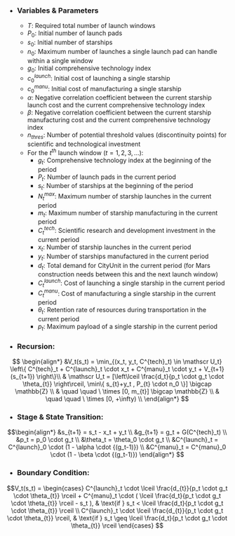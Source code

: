 - ### **Variables & Parameters**
	- $T$: Required total number of launch windows
	- $P_0$: Initial number of launch pads
	- $s_0$: Initial number of starships
	- $n_0$: Maximum number of launches a single launch pad can handle within a single window
	- $g_0$: Initial comprehensive technology index
	- $c^{launch}_0$: Initial cost of launching a single starship
	- $c^{manu}_0$: Initial cost of manufacturing a single starship
	- $\alpha$: Negative correlation coefficient between the current starship launch cost and the current comprehensive technology index
	- $\beta$: Negative correlation coefficient between the current starship manufacturing cost and the current comprehensive technology index
	- $n_{thres}$: Number of potential threshold values (discontinuity points) for scientific and technological investment
	- For the $t^{th}$ launch window ($t=1,2,3,...$):
		- $g_t$: Comprehensive technology index at the beginning of the period
		- $P_t$: Number of launch pads in the current period
		- $s_t$: Number of starships at the beginning of the period
		- $N^{max}_t$: Maximum number of starship launches in the current period
		- $m_t$: Maximum number of starship manufacturing in the current period
		- $C^{tech}_t$: Scientific research and development investment in the current period
		- $x_t$: Number of starship launches in the current period
		- $y_t$: Number of starships manufactured in the current period
		- $d_t$: Total demand for CityUnit in the current period (for Mars construction needs between this and the next launch window)
		- $C^{launch}_t$: Cost of launching a single starship in the current period
		- $C^{manu}_t$: Cost of manufacturing a single starship in the current period
		- $\theta_t$: Retention rate of resources during transportation in the current period
		- $p_t$: Maximum payload of a single starship in the current period

- ### **Recursion**:
$$
\begin{align*} 
&V_t(s_t) = \min_{(x_t, y_t, C^{tech}_t) \in \mathscr U_t} \left\{ C^{tech}_t + C^{launch}_t \cdot x_t + C^{manu}_t \cdot y_t + V_{t+1}(s_{t+1}) \right\}\\ 
& \mathscr U_t = [\left\lceil \frac{d_t}{p_t \cdot g_t \cdot \theta_{t}} \right\rceil, \min\{ s_{t}+y_t , P_{t} \cdot n_0 \}] \bigcap \mathbb{Z} \\
& \quad \quad \ \times [0, m_{t}] \bigcap \mathbb{Z} \\
& \quad \quad \ \times [0, +\infty) \\
\end{align*}
$$

- ### **Stage & State Transition**:
$$\begin{align*}
    &s_{t+1} = s_t - x_t + y_t \\
&g_{t+1} = g_t + G(C^{tech}_t) \\
&p_t = p_0 \cdot g_t \\
&\theta_t = \theta_0 \cdot g_t \\
&C^{launch}_t = C^{launch}_0 \cdot (1 - \alpha \cdot {(g_t-1)}) \\
&C^{manu}_t = C^{manu}_0 \cdot (1 - \beta \cdot {(g_t-1)})
\end{align*}
$$

- ### **Boundary Condition**: 
$$V_t(s_t) = 
\begin{cases} 
C^{launch}_t \cdot \lceil \frac{d_{t}}{p_t \cdot g_t \cdot \theta_{t}} \rceil + C^{manu}_t \cdot ( \lceil \frac{d_t}{p_t \cdot g_t \cdot \theta_{t}} \rceil - s_t ), & \text{if } s_t < \lceil \frac{d_t}{p_t \cdot g_t \cdot \theta_{t}} \rceil \\
 C^{launch}_t \cdot \lceil \frac{d_{t}}{p_t \cdot g_t \cdot \theta_{t}} \rceil, &  \text{if } s_t \geq \lceil \frac{d_t}{p_t \cdot g_t \cdot \theta_{t}} \rceil
\end{cases}
$$